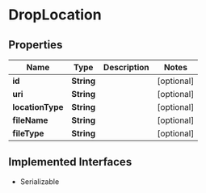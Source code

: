 

# DropLocation


## Properties

| Name | Type | Description | Notes |
|------------ | ------------- | ------------- | -------------|
|**id** | **String** |  |  [optional] |
|**uri** | **String** |  |  [optional] |
|**locationType** | **String** |  |  [optional] |
|**fileName** | **String** |  |  [optional] |
|**fileType** | **String** |  |  [optional] |


## Implemented Interfaces

* Serializable



